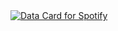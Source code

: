 

<a href="https://data-card-for-spotify.herokuapp.com/card?user_id=31flb42pfyegxf43g5pcougcbb2q">
  <img src="https://data-card-for-spotify.herokuapp.com/api/card?user_id=31flb42pfyegxf43g5pcougcbb2q" alt="Data Card for Spotify">
</a>

<!--
**Mikihosino/Mikihosino** is a ✨ _special_ ✨ repository because its `README.md` (this file) appears on your GitHub profile.

Here are some ideas to get you started:

- 🔭 I’m currently working on ...
- 🌱 I’m currently learning ...
- 👯 I’m looking to collaborate on ...
- 🤔 I’m looking for help with ...
- 💬 Ask me about ...
- 📫 How to reach me: ...
- 😄 Pronouns: ...
- ⚡ Fun fact: ...
-->
